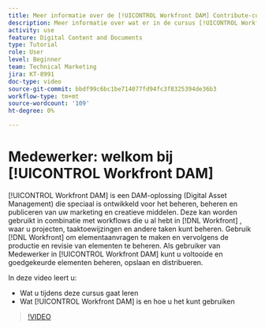 ```yaml
---
title: Meer informatie over de [!UICONTROL Workfront DAM] Contribute-cursus
description: Meer informatie over wat er in de cursus [!UICONTROL Workfront DAM] Contribute wordt behandeld.
activity: use
feature: Digital Content and Documents
type: Tutorial
role: User
level: Beginner
team: Technical Marketing
jira: KT-8991
doc-type: video
source-git-commit: bbdf99c6bc1be714077fd94fc3f8325394de36b3
workflow-type: tm+mt
source-wordcount: '109'
ht-degree: 0%

---
```


# Medewerker: welkom bij [!UICONTROL Workfront DAM]

[!UICONTROL Workfront DAM] is een DAM-oplossing (Digital Asset Management) die speciaal is ontwikkeld voor het beheren, beheren en publiceren van uw marketing en creatieve middelen. Deze kan worden gebruikt in combinatie met workflows die u al hebt in [!DNL Workfront] , waar u projecten, taaktoewijzingen en andere taken kunt beheren. Gebruik [!DNL Workfront] om elementaanvragen te maken en vervolgens de productie en revisie van elementen te beheren. Als gebruiker van Medewerker in [!UICONTROL Workfront DAM] kunt u voltooide en goedgekeurde elementen beheren, opslaan en distribueren.

In deze video leert u:

* Wat u tijdens deze cursus gaat leren
* Wat [!UICONTROL Workfront DAM] is en hoe u het kunt gebruiken

>[!VIDEO](https://video.tv.adobe.com/v/3445705/?quality=12&learn=on&enablevpops=1&captions=dut)
